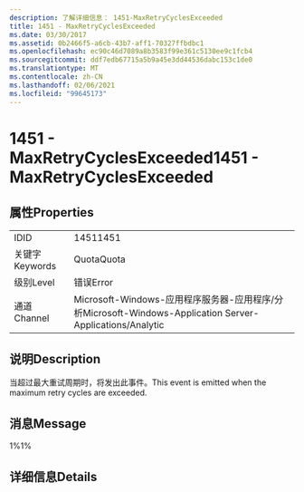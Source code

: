 ```yaml
---
description: 了解详细信息： 1451-MaxRetryCyclesExceeded
title: 1451 - MaxRetryCyclesExceeded
ms.date: 03/30/2017
ms.assetid: 0b2466f5-a6cb-43b7-aff1-70327ffbdbc1
ms.openlocfilehash: ec90c46d7089a8b3583f99e361c5130ee9c1fcb4
ms.sourcegitcommit: ddf7edb67715a5b9a45e3dd44536dabc153c1de0
ms.translationtype: MT
ms.contentlocale: zh-CN
ms.lasthandoff: 02/06/2021
ms.locfileid: "99645173"
---
```

# <a name="1451---maxretrycyclesexceeded"></a><span data-ttu-id="bb733-103">1451 - MaxRetryCyclesExceeded</span><span class="sxs-lookup"><span data-stu-id="bb733-103">1451 - MaxRetryCyclesExceeded</span></span>

## <a name="properties"></a><span data-ttu-id="bb733-104">属性</span><span class="sxs-lookup"><span data-stu-id="bb733-104">Properties</span></span>  
  
|||  
|-|-|  
|<span data-ttu-id="bb733-105">ID</span><span class="sxs-lookup"><span data-stu-id="bb733-105">ID</span></span>|<span data-ttu-id="bb733-106">1451</span><span class="sxs-lookup"><span data-stu-id="bb733-106">1451</span></span>|  
|<span data-ttu-id="bb733-107">关键字</span><span class="sxs-lookup"><span data-stu-id="bb733-107">Keywords</span></span>|<span data-ttu-id="bb733-108">Quota</span><span class="sxs-lookup"><span data-stu-id="bb733-108">Quota</span></span>|  
|<span data-ttu-id="bb733-109">级别</span><span class="sxs-lookup"><span data-stu-id="bb733-109">Level</span></span>|<span data-ttu-id="bb733-110">错误</span><span class="sxs-lookup"><span data-stu-id="bb733-110">Error</span></span>|  
|<span data-ttu-id="bb733-111">通道</span><span class="sxs-lookup"><span data-stu-id="bb733-111">Channel</span></span>|<span data-ttu-id="bb733-112">Microsoft-Windows-应用程序服务器-应用程序/分析</span><span class="sxs-lookup"><span data-stu-id="bb733-112">Microsoft-Windows-Application Server-Applications/Analytic</span></span>|  
  
## <a name="description"></a><span data-ttu-id="bb733-113">说明</span><span class="sxs-lookup"><span data-stu-id="bb733-113">Description</span></span>  

 <span data-ttu-id="bb733-114">当超过最大重试周期时，将发出此事件。</span><span class="sxs-lookup"><span data-stu-id="bb733-114">This event is emitted when the maximum retry cycles are exceeded.</span></span>  
  
## <a name="message"></a><span data-ttu-id="bb733-115">消息</span><span class="sxs-lookup"><span data-stu-id="bb733-115">Message</span></span>  

 <span data-ttu-id="bb733-116">1%</span><span class="sxs-lookup"><span data-stu-id="bb733-116">1%</span></span>  
  
## <a name="details"></a><span data-ttu-id="bb733-117">详细信息</span><span class="sxs-lookup"><span data-stu-id="bb733-117">Details</span></span>
